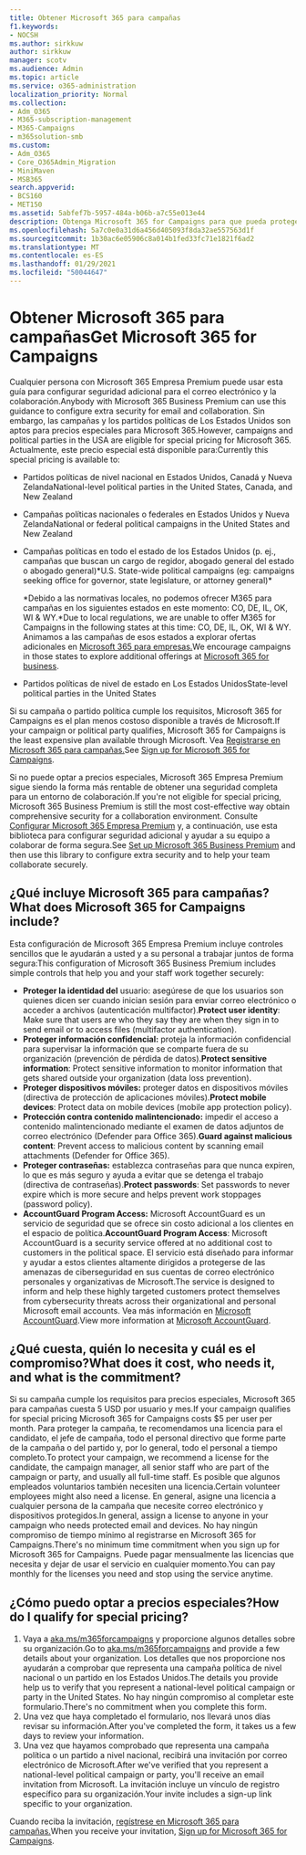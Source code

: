 ```yaml
---
title: Obtener Microsoft 365 para campañas
f1.keywords:
- NOCSH
ms.author: sirkkuw
author: sirkkuw
manager: scotv
ms.audience: Admin
ms.topic: article
ms.service: o365-administration
localization_priority: Normal
ms.collection:
- Adm_O365
- M365-subscription-management
- M365-Campaigns
- m365solution-smb
ms.custom:
- Adm_O365
- Core_O365Admin_Migration
- MiniMaven
- MSB365
search.appverid:
- BCS160
- MET150
ms.assetid: 5abfef7b-5957-484a-b06b-a7c55e013e44
description: Obtenga Microsoft 365 for Campaigns para que pueda proteger su campaña de las amenazas de ciberseguridad al correo electrónico, los datos y las comunicaciones.
ms.openlocfilehash: 5a7c0e0a31d6a456d405093f8da32ae557563d1f
ms.sourcegitcommit: 1b30ac6e05906c8a014b1fed33fc71e1821f6ad2
ms.translationtype: MT
ms.contentlocale: es-ES
ms.lasthandoff: 01/29/2021
ms.locfileid: "50044647"
---
```

# <a name="get-microsoft-365-for-campaigns"></a><span data-ttu-id="eb8a1-103">Obtener Microsoft 365 para campañas</span><span class="sxs-lookup"><span data-stu-id="eb8a1-103">Get Microsoft 365 for Campaigns</span></span>

<span data-ttu-id="eb8a1-104">Cualquier persona con Microsoft 365 Empresa Premium puede usar esta guía para configurar seguridad adicional para el correo electrónico y la colaboración.</span><span class="sxs-lookup"><span data-stu-id="eb8a1-104">Anybody with Microsoft 365 Business Premium can use this guidance to configure extra security for email and collaboration.</span></span> <span data-ttu-id="eb8a1-105">Sin embargo, las campañas y los partidos políticas de Los Estados Unidos son aptos para precios especiales para Microsoft 365.</span><span class="sxs-lookup"><span data-stu-id="eb8a1-105">However, campaigns and political parties in the USA are eligible for special pricing for Microsoft 365.</span></span> <span data-ttu-id="eb8a1-106">Actualmente, este precio especial está disponible para:</span><span class="sxs-lookup"><span data-stu-id="eb8a1-106">Currently this special pricing is available to:</span></span>

- <span data-ttu-id="eb8a1-107">Partidos políticas de nivel nacional en Estados Unidos, Canadá y Nueva Zelanda</span><span class="sxs-lookup"><span data-stu-id="eb8a1-107">National-level political parties in the United States, Canada, and New Zealand</span></span>
- <span data-ttu-id="eb8a1-108">Campañas políticas nacionales o federales en Estados Unidos y Nueva Zelanda</span><span class="sxs-lookup"><span data-stu-id="eb8a1-108">National or federal political campaigns in the United States and New Zealand</span></span>
- <span data-ttu-id="eb8a1-109">Campañas políticas en todo el estado de los Estados Unidos (p. ej., campañas que buscan un cargo de regidor, abogado general del estado o abogado general)\*</span><span class="sxs-lookup"><span data-stu-id="eb8a1-109">U.S. State-wide political campaigns (eg: campaigns seeking office for governor, state legislature, or attorney general)\*</span></span>

    <span data-ttu-id="eb8a1-110">\*Debido a las normativas locales, no podemos ofrecer M365 para campañas en los siguientes estados en este momento: CO, DE, IL, OK, WI & WY.</span><span class="sxs-lookup"><span data-stu-id="eb8a1-110">\*Due to local regulations, we are unable to offer M365 for Campaigns in the following states at this time: CO, DE, IL, OK, WI & WY.</span></span> <span data-ttu-id="eb8a1-111">Animamos a las campañas de esos estados a explorar ofertas adicionales en [Microsoft 365 para empresas.](https://www.office.com/business)</span><span class="sxs-lookup"><span data-stu-id="eb8a1-111">We encourage campaigns in those states to explore additional offerings at [Microsoft 365 for business](https://www.office.com/business).</span></span>

- <span data-ttu-id="eb8a1-112">Partidos políticas de nivel de estado en Los Estados Unidos</span><span class="sxs-lookup"><span data-stu-id="eb8a1-112">State-level political parties in the United States</span></span>

<span data-ttu-id="eb8a1-113">Si su campaña o partido política cumple los requisitos, Microsoft 365 for Campaigns es el plan menos costoso disponible a través de Microsoft.</span><span class="sxs-lookup"><span data-stu-id="eb8a1-113">If your campaign or political party qualifies, Microsoft 365 for Campaigns is the least expensive plan available through Microsoft.</span></span> <span data-ttu-id="eb8a1-114">Vea [Registrarse en Microsoft 365 para campañas.](m365-campaigns-sign-up.md)</span><span class="sxs-lookup"><span data-stu-id="eb8a1-114">See [Sign up for Microsoft 365 for Campaigns](m365-campaigns-sign-up.md).</span></span>  

<span data-ttu-id="eb8a1-115">Si no puede optar a precios especiales, Microsoft 365 Empresa Premium sigue siendo la forma más rentable de obtener una seguridad completa para un entorno de colaboración.</span><span class="sxs-lookup"><span data-stu-id="eb8a1-115">If you're not eligible for special pricing, Microsoft 365 Business Premium is still the most cost-effective way obtain comprehensive security for a collaboration environment.</span></span> <span data-ttu-id="eb8a1-116">Consulte [Configurar Microsoft 365 Empresa Premium](../business/set-up.md?toc=/microsoft-365/campaigns/toc.json&bc=/microsoft-365/campaigns/breadcrumb/toc.json) y, a continuación, use esta biblioteca para configurar seguridad adicional y ayudar a su equipo a colaborar de forma segura.</span><span class="sxs-lookup"><span data-stu-id="eb8a1-116">See [Set up Microsoft 365 Business Premium](../business/set-up.md?toc=/microsoft-365/campaigns/toc.json&bc=/microsoft-365/campaigns/breadcrumb/toc.json) and then use this library to configure extra security and to help your team collaborate securely.</span></span>

## <a name="what-does-microsoft-365-for-campaigns-include"></a><span data-ttu-id="eb8a1-117">¿Qué incluye Microsoft 365 para campañas?</span><span class="sxs-lookup"><span data-stu-id="eb8a1-117">What does Microsoft 365 for Campaigns include?</span></span>

<span data-ttu-id="eb8a1-118">Esta configuración de Microsoft 365 Empresa Premium incluye controles sencillos que le ayudarán a usted y a su personal a trabajar juntos de forma segura:</span><span class="sxs-lookup"><span data-stu-id="eb8a1-118">This configuration of Microsoft 365 Business Premium includes simple controls that help you and your staff work together securely:</span></span>

- <span data-ttu-id="eb8a1-119">**Proteger la identidad del** usuario: asegúrese de que los usuarios son quienes dicen ser cuando inician sesión para enviar correo electrónico o acceder a archivos (autenticación multifactor).</span><span class="sxs-lookup"><span data-stu-id="eb8a1-119">**Protect user identity**: Make sure that users are who they say they are when they sign in to send email or to access files (multifactor authentication).</span></span>
- <span data-ttu-id="eb8a1-120">**Proteger información confidencial:** proteja la información confidencial para supervisar la información que se comparte fuera de su organización (prevención de pérdida de datos).</span><span class="sxs-lookup"><span data-stu-id="eb8a1-120">**Protect sensitive information**: Protect sensitive information to monitor information that gets shared outside your organization (data loss prevention).</span></span>
- <span data-ttu-id="eb8a1-121">**Proteger dispositivos móviles:** proteger datos en dispositivos móviles (directiva de protección de aplicaciones móviles).</span><span class="sxs-lookup"><span data-stu-id="eb8a1-121">**Protect mobile devices**: Protect data on mobile devices (mobile app protection policy).</span></span>
- <span data-ttu-id="eb8a1-122">**Protección contra contenido malintencionado:** impedir el acceso a contenido malintencionado mediante el examen de datos adjuntos de correo electrónico (Defender para Office 365).</span><span class="sxs-lookup"><span data-stu-id="eb8a1-122">**Guard against malicious content**: Prevent access to malicious content by scanning email attachments (Defender for Office 365).</span></span>
- <span data-ttu-id="eb8a1-123">**Proteger contraseñas:** establezca contraseñas para que nunca expiren, lo que es más seguro y ayuda a evitar que se detenga el trabajo (directiva de contraseñas).</span><span class="sxs-lookup"><span data-stu-id="eb8a1-123">**Protect passwords**: Set passwords to never expire which is more secure and helps prevent work stoppages (password policy).</span></span>
- <span data-ttu-id="eb8a1-124">**AccountGuard Program Access:** Microsoft AccountGuard es un servicio de seguridad que se ofrece sin costo adicional a los clientes en el espacio de política.</span><span class="sxs-lookup"><span data-stu-id="eb8a1-124">**AccountGuard Program Access**: Microsoft AccountGuard is a security service offered at no additional cost to customers in the political space.</span></span> <span data-ttu-id="eb8a1-125">El servicio está diseñado para informar y ayudar a estos clientes altamente dirigidos a protegerse de las amenazas de ciberseguridad en sus cuentas de correo electrónico personales y organizativas de Microsoft.</span><span class="sxs-lookup"><span data-stu-id="eb8a1-125">The service is designed to inform and help these highly targeted customers protect themselves from cybersecurity threats across their organizational and personal Microsoft email accounts.</span></span> <span data-ttu-id="eb8a1-126">Vea más información en [Microsoft AccountGuard](https://www.microsoftaccountguard.com/).</span><span class="sxs-lookup"><span data-stu-id="eb8a1-126">View more information at [Microsoft AccountGuard](https://www.microsoftaccountguard.com/).</span></span>

## <a name="what-does-it-cost-who-needs-it-and-what-is-the-commitment"></a><span data-ttu-id="eb8a1-127">¿Qué cuesta, quién lo necesita y cuál es el compromiso?</span><span class="sxs-lookup"><span data-stu-id="eb8a1-127">What does it cost, who needs it, and what is the commitment?</span></span>

<span data-ttu-id="eb8a1-128">Si su campaña cumple los requisitos para precios especiales, Microsoft 365 para campañas cuesta 5 USD por usuario y mes.</span><span class="sxs-lookup"><span data-stu-id="eb8a1-128">If your campaign qualifies for special pricing Microsoft 365 for Campaigns costs $5 per user per month.</span></span>
<span data-ttu-id="eb8a1-129">Para proteger la campaña, te recomendamos una licencia para el candidato, el jefe de campaña, todo el personal directivo que forme parte de la campaña o del partido y, por lo general, todo el personal a tiempo completo.</span><span class="sxs-lookup"><span data-stu-id="eb8a1-129">To protect your campaign, we recommend a license for the candidate, the campaign manager, all senior staff who are part of the campaign or party, and usually all full-time staff.</span></span> <span data-ttu-id="eb8a1-130">Es posible que algunos empleados voluntarios también necesiten una licencia.</span><span class="sxs-lookup"><span data-stu-id="eb8a1-130">Certain volunteer employees might also need a license.</span></span> <span data-ttu-id="eb8a1-131">En general, asigne una licencia a cualquier persona de la campaña que necesite correo electrónico y dispositivos protegidos.</span><span class="sxs-lookup"><span data-stu-id="eb8a1-131">In general, assign a license to anyone in your campaign who needs protected email and devices.</span></span>
<span data-ttu-id="eb8a1-132">No hay ningún compromiso de tiempo mínimo al registrarse en Microsoft 365 for Campaigns.</span><span class="sxs-lookup"><span data-stu-id="eb8a1-132">There's no minimum time commitment when you sign up for Microsoft 365 for Campaigns.</span></span> <span data-ttu-id="eb8a1-133">Puede pagar mensualmente las licencias que necesita y dejar de usar el servicio en cualquier momento.</span><span class="sxs-lookup"><span data-stu-id="eb8a1-133">You can pay monthly for the licenses you need and stop using the service anytime.</span></span>

## <a name="how-do-i-qualify-for-special-pricing"></a><span data-ttu-id="eb8a1-134">¿Cómo puedo optar a precios especiales?</span><span class="sxs-lookup"><span data-stu-id="eb8a1-134">How do I qualify for special pricing?</span></span>

1. <span data-ttu-id="eb8a1-135">Vaya a [aka.ms/m365forcampaigns](https://aka.ms/m365forcampaigns/) y proporcione algunos detalles sobre su organización.</span><span class="sxs-lookup"><span data-stu-id="eb8a1-135">Go to [aka.ms/m365forcampaigns](https://aka.ms/m365forcampaigns/) and provide a few details about your organization.</span></span> <span data-ttu-id="eb8a1-136">Los detalles que nos proporcione nos ayudarán a comprobar que representa una campaña política de nivel nacional o un partido en los Estados Unidos.</span><span class="sxs-lookup"><span data-stu-id="eb8a1-136">The details you provide help us to verify that you represent a national-level political campaign or party in the United States.</span></span> <span data-ttu-id="eb8a1-137">No hay ningún compromiso al completar este formulario.</span><span class="sxs-lookup"><span data-stu-id="eb8a1-137">There's no commitment when you complete this form.</span></span>
2. <span data-ttu-id="eb8a1-138">Una vez que haya completado el formulario, nos llevará unos días revisar su información.</span><span class="sxs-lookup"><span data-stu-id="eb8a1-138">After you've completed the form, it takes us a few days to review your information.</span></span>
3. <span data-ttu-id="eb8a1-139">Una vez que hayamos comprobado que representa una campaña política o un partido a nivel nacional, recibirá una invitación por correo electrónico de Microsoft.</span><span class="sxs-lookup"><span data-stu-id="eb8a1-139">After we've verified that you represent a national-level political campaign or party, you'll receive an email invitation from Microsoft.</span></span> <span data-ttu-id="eb8a1-140">La invitación incluye un vínculo de registro específico para su organización.</span><span class="sxs-lookup"><span data-stu-id="eb8a1-140">Your invite includes a sign-up link specific to your organization.</span></span>

<span data-ttu-id="eb8a1-141">Cuando reciba la invitación, [regístrese en Microsoft 365 para campañas.](m365-campaigns-sign-up.md)</span><span class="sxs-lookup"><span data-stu-id="eb8a1-141">When you receive your invitation, [Sign up for Microsoft 365 for Campaigns](m365-campaigns-sign-up.md).</span></span>
